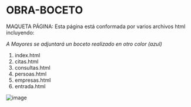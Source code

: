 # OBRA-BOCETO
MAQUETA PÁGINA:
Esta página está conformada por varios archivos html incluyendo:

*A Mayores se adjuntará un boceto realizado en otro color (azul)*
  1. index.html
  2. citas.html
  3. consultas.html
  4. persoas.html
  5. empresas.html
  6. entrada.html


![image](https://user-images.githubusercontent.com/91055754/172125259-17005157-a5e1-4d5b-9bf9-c874d75ce03e.png)
